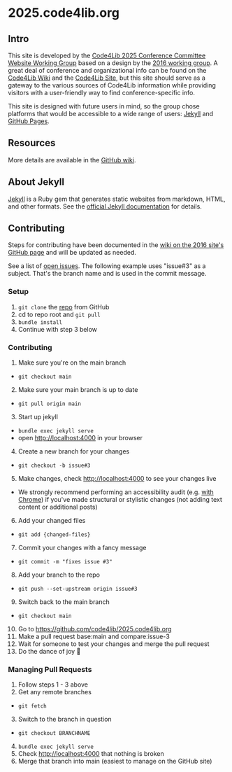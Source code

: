 # 2025.code4lib.org

## Intro
This site is developed by the [Code4Lib 2025 Conference Committee Website Working Group](https://wiki.code4lib.org/Code4Lib_2025_Conference_Committees#Website_Working_Group) based on a design by the [2016 working group](https://wiki.code4lib.org/2016_Conference_Committees#Website_Working_Group). A great deal of conference and organizational info can be found on the [Code4Lib Wiki](https://wiki.code4lib.org/Main_Page) and the [Code4Lib Site](https://code4lib.org), but this site should serve as a gateway to the various sources of Code4Lib information while providing visitors with a user-friendly way to find conference-specific info.

This site is designed with future users in mind, so the group chose platforms that would be accessible to a wide range of users: [Jekyll](https://jekyllrb.com) and [GitHub Pages](https://pages.github.com).

## Resources

More details are available in the [GitHub wiki](https://github.com/code4lib/2025.code4lib.org/wiki).

## About Jekyll

[Jekyll](https://jekyllrb.com) is a Ruby gem that generates static websites from markdown, HTML, and other formats. See the [official Jekyll documentation](https://jekyllrb.com/docs/home/) for details.

## Contributing

Steps for contributing have been documented in the [wiki on the 2016 site's GitHub page](https://github.com/code4lib/2016.code4lib.org/wiki) and will be updated as needed.

See a list of [open issues](https://github.com/code4lib/2025.code4lib.org/issues). The following example uses "issue#3" as a subject. That's the branch name and is used in the commit message.

### Setup

1. ```git clone``` the [repo](https://github.com/pulibrary/2025.code4lib.org) from GitHub
2. cd to repo root and ```git pull```
3. ```bundle install```
4. Continue with step 3 below

### Contributing

1. Make sure you're on the main branch
  * ```git checkout main```
2. Make sure your main branch is up to date
  * ```git pull origin main```
3. Start up jekyll
  * ```bundle exec jekyll serve```
  * open [http://localhost:4000](http://localhost:4000) in your browser
4. Create a new branch for your changes
  * ```git checkout -b issue#3```
5. Make changes, check [http://localhost:4000](http://localhost:4000) to see your changes live
  * We strongly recommend performing an accessibility audit (e.g. [with Chrome](https://developers.google.com/web/tools/chrome-devtools/accessibility/reference)) if you've made structural or stylistic changes (not adding text content or additional posts)
6. Add your changed files
  * ```git add {changed-files}```
7. Commit your changes with a fancy message
  * ```git commit -m "fixes issue #3"```
8. Add your branch to the repo
  * ```git push --set-upstream origin issue#3```
9. Switch back to the main branch
  * ```git checkout main```
10. Go to https://github.com/code4lib/2025.code4lib.org
11. Make a pull request base:main and compare:issue-3
12. Wait for someone to test your changes and merge the pull request
13. Do the dance of joy 🎉

### Managing Pull Requests

1. Follow steps 1 - 3 above
2. Get any remote branches
  * ```git fetch```
3. Switch to the branch in question
  * ```git checkout BRANCHNAME```
4. ```bundle exec jekyll serve```
5. Check [http://localhost:4000](http://localhost:4000) that nothing is broken
6. Merge that branch into main (easiest to manage on the GitHub site)
